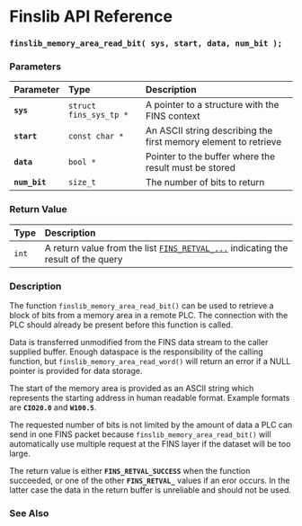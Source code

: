 # Finslib API Reference

### `finslib_memory_area_read_bit( sys, start, data, num_bit );`

### Parameters

| Parameter | Type | Description |
| :--- | :--- | :--- |
|**`sys`**|`struct fins_sys_tp *`|A pointer to a structure with the FINS context|
|**`start`**|`const char *`|An ASCII string describing the first memory element to retrieve|
|**`data`**|`bool *`|Pointer to the buffer where the result must be stored|
|**`num_bit`**|`size_t`|The number of bits to return|

### Return Value

| Type | Description |
| :--- | :--- |
|`int`|A return value from the list [`FINS_RETVAL_...`](FINS_RETVAL.md) indicating the result of the query|

### Description

The function `finslib_memory_area_read_bit()` can be used to retrieve a block of bits from a memory
area in a remote PLC. The connection with the PLC should already be present before this function is called.

Data is transferred unmodified from the FINS data stream to the caller supplied buffer. 
Enough dataspace is the responsibility of the calling function, but `finslib_memory_area_read_word()`
will return an error if a NULL pointer is provided for data storage.

The start of the memory area is provided as an ASCII string which represents the starting address in human
readable format. Example formats are **`CIO20.0`** and **`W100.5`**.

The requested number of bits is not limited by the amount of data a PLC can send in one FINS packet because
`finslib_memory_area_read_bit()` will automatically use multiple request at the FINS layer if the dataset will
be too large.

The return value is either **`FINS_RETVAL_SUCCESS`** when the function succeeded, or one of the other
**`FINS_RETVAL_`** values if an eror occurs. In the latter case the data in the return buffer is unreliable and
should not be used.

### See Also
